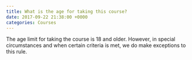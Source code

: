 ```yaml
---
title: What is the age for taking this course?
date: 2017-09-22 21:38:00 +0000
categories: Courses
---
```


The age limit for taking the course is 18 and older. However, in special circumstances and when certain criteria is met, we do make exceptions to this rule.
